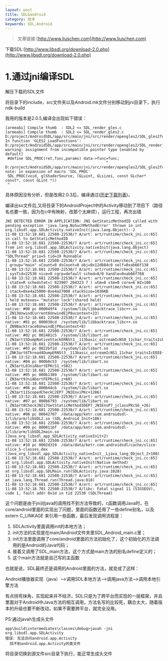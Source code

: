 ```yaml
---
layout: post
title: SDL&android
category: 技术
keywords: SDL,Android
---
```



>文章链接:[http://www.liuschen.com](http://www.liuschen.com)
>
下载SDL:[http://www.libsdl.org/download-2.0.php](http://www.libsdl.org/download-2.0.php)


# 1.通过jni编译SDL

解压下载的SDL文件

将目录下的include，src文件夹以及Android.mk文件分别移动到jni目录下，执行ndk-build


我用的版本是2.0.5,编译会出现如下错误：

	[armeabi] Compile thumb  : SDL2 <= SDL_render_gles.c
	[armeabi] Compile thumb  : SDL2 <= SDL_render_gles2.c
	D:/project/AndroidSDL/app/src/main/jni/src/render/opengles2/SDL_gles2funcs.h: In function 'GLES2_LoadFunctions':
	D:/project/AndroidSDL/app/src/main/jni/src/render/opengles2/SDL_render_gles2.c:294:45: warning: assignment from incompatible pointer type [enabled by default]
	 #define SDL_PROC(ret,func,params) data->func=func;
	                                             ^
	D:/project/AndroidSDL/app/src/main/jni/src/render/opengles2/SDL_gles2funcs.h:56:1: note: in expansion of macro 'SDL_PROC'
	 SDL_PROC(void, glShaderSource, (GLuint, GLsizei, const GLchar* const*, const GLint *))
	 ^

具体原因没有分析，但是改用2.0.3后，编译通过([历史下载列表](http://hg.libsdl.org/SDL))。


编译出so文件后,又将目录下的AndroidProject中的Activity移动到了项目下（路径名也要一致，因为在c中有映射，改那个太麻烦），运行工程，再次出错

	JNI DETECTED ERROR IN APPLICATION: JNI GetStaticMethodID called with pending exception 'java.lang.NoSuchMethodError' thrown in int org.libsdl.app.SDLActivity.nativeInit(java.lang.Object):-2
	11-08 13:52:18.681 22508-22530/? A/art: art/runtime/check_jni.cc:65]     in call to GetStaticMethodID
	11-08 13:52:18.681 22508-22530/? A/art: art/runtime/check_jni.cc:65]     from int org.libsdl.app.SDLActivity.nativeInit(java.lang.Object)
	11-08 13:52:18.681 22508-22530/? A/art: art/runtime/check_jni.cc:65] "SDLThread" prio=5 tid=19 Runnable
	11-08 13:52:18.681 22508-22530/? A/art: art/runtime/check_jni.cc:65]   | group="main" sCount=0 dsCount=0 obj=0x12d884c0 self=0xab66f138
	11-08 13:52:18.681 22508-22530/? A/art: art/runtime/check_jni.cc:65]   | sysTid=22530 nice=0 cgrp=default sched=0/0 handle=0xab66f768
	11-08 13:52:18.681 22508-22530/? A/art: art/runtime/check_jni.cc:65]   | state=R schedstat=( 823907 204323 7 ) utm=0 stm=0 core=6 HZ=100
	11-08 13:52:18.681 22508-22530/? A/art: art/runtime/check_jni.cc:65]   | stack=0xe4a25000-0xe4a27000 stackSize=1036KB
	11-08 13:52:18.681 22508-22530/? A/art: art/runtime/check_jni.cc:65]   | held mutexes= "mutator lock"(shared held)
	11-08 13:52:18.681 22508-22530/? A/art: art/runtime/check_jni.cc:65]   native: #00 pc 000049f4  /system/lib/libbacktrace_libc++.so (_ZN13UnwindCurrent6UnwindEjP8ucontext+23)
	11-08 13:52:18.681 22508-22530/? A/art: art/runtime/check_jni.cc:65]   native: #01 pc 000030cd  /system/lib/libbacktrace_libc++.so (_ZN9Backtrace6UnwindEjP8ucontext+8)
	11-08 13:52:18.681 22508-22530/? A/art: art/runtime/check_jni.cc:65]   native: #02 pc 002481c5  /system/lib/libart.so (_ZN3art15DumpNativeStackERNSt3__113basic_ostreamIcNS0_11char_traitsIcEEEEiPKcPNS_6mirror9ArtMethodE+68)
	11-08 13:52:18.681 22508-22530/? A/art: art/runtime/check_jni.cc:65]   native: #03 pc 0022bf1d  /system/lib/libart.so (_ZNK3art6Thread4DumpERNSt3__113basic_ostreamIcNS1_11char_traitsIcEEEE+144)
	11-08 13:52:18.681 22508-22530/? A/art: art/runtime/check_jni.cc:65]   native: #04 pc 000b0c53  /system/lib/libart.so (_ZN3artL8JniAbortEPKcS1_+582)
	11-08 13:52:18.681 22508-22530/? A/art: art/runtime/check_jni.cc:65]   native: #05 pc 000b1389  /system/lib/libart.so (_ZN3art9JniAbortFEPKcS1_z+60)
	11-08 13:52:18.681 22508-22530/? A/art: art/runtime/check_jni.cc:65]   native: #06 pc 000b44cb  /system/lib/libart.so (_ZN3art11ScopedCheckC2EP7_JNIEnviPKc+1286)
	11-08 13:52:18.681 22508-22530/? A/art: art/runtime/check_jni.cc:65]   native: #07 pc 000b6793  /system/lib/libart.so (_ZN3art8CheckJNI17GetStaticMethodIDEP7_JNIEnvP7_jclassPKcS6_+26)
	11-08 13:52:18.681 22508-22530/? A/art: art/runtime/check_jni.cc:65]   native: #08 pc 00042707  /data/app/ketr.com.androidsdl-1/lib/arm/libSDL2.so (SDL_Android_Init+106)
	11-08 13:52:18.681 22508-22530/? A/art: art/runtime/check_jni.cc:65]   native: #09 pc 0000116f  /data/app/ketr.com.androidsdl-1/lib/arm/libSDL2main.so (Java_org_libsdl_app_SDLActivity_nativeInit+2)
	11-08 13:52:18.681 22508-22530/? A/art: art/runtime/check_jni.cc:65]   native: #10 pc 0002d319  /data/data/ketr.com.androidsdl/cache/slice-slice_5-classes.dex (Java_org_libsdl_app_SDLActivity_nativeInit__Ljava_lang_Object_2+100)
	11-08 13:52:18.681 22508-22530/? A/art: art/runtime/check_jni.cc:65]   at org.libsdl.app.SDLActivity.nativeInit(Native method)
	11-08 13:52:18.681 22508-22530/? A/art: art/runtime/check_jni.cc:65]   at org.libsdl.app.SDLMain.run(SDLActivity.java:1028)
	11-08 13:52:18.681 22508-22530/? A/art: art/runtime/check_jni.cc:65]   at java.lang.Thread.run(Thread.java:818)
	11-08 13:52:18.681 22508-22530/? A/art: art/runtime/check_jni.cc:65] 
	11-08 13:52:18.701 22508-22530/? A/libc: Fatal signal 11 (SIGSEGV), code 1, fault addr 0x1d in tid 22530 (SDLThread)


这个问题是由于jni对java的调用找不到方法导致的，c函数调用Java时，在core/android里面的实现出了问题，里面的函数还用了一些define别名，以及extern C_LINKAGE 来引用一些函数，最后发现调用流程是：

1. SDLActivity里面调用init的本地方法；
2. init方法的实现是在main/Android文件夹里SDL_Android_main.c里；
3. init方法里面调用了core/android里面的方法初始化了，这个初始化的方法调用的是Android的Java代码；
4. 接着又调用了SDL_main方法，这个方式是main方法的别名define定义的；
5. 这个main方法就是自己写的主函数

也就是说，SDL最终还是调用的Android里面的方法，就变成了这样：

Android播放器实现（java）——>调用SDL本地方法——>调用java方法——>调用本地引擎方法

有点拐弯抹角，实现起来并不经济，SDL只是为了跨平台而实现的一层框架，并且里面对于Android中Java方法的相互调用，方法名写的比较死，耦合太大，随着版本的升级也要不断改动，如果不需要跨平台，就完全没用。

PS:通过javah生成头文件

	app\build\intermediates\classes\debug>javah -jni org.libsdl.app.SDLActivity
	错误: 无法访问android.app.Activity
	  找不到android.app.Activity的类文件

将目录切换到源文件src目录下执行，能正常生成头文件

